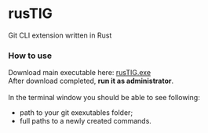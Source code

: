 # rusTIG
Git CLI extension written in Rust
### How to use
Download main executable here: [rusTIG.exe](https://github.com/FireWall-e/rusTIG/raw/master/target/release/rusTIG.exe)<br/>
After download completed, **run it as administrator**.<br/>
<br/>In the terminal window you should be able to see following:
- path to your git exexutables folder;
- full paths to a newly created commands.

